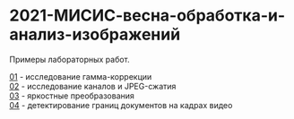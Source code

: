 # 2021-МИСИС-весна-обработка-и-анализ-изображений
Примеры лабораторных работ.

[01](prj.labs/lab01/lab01.report.md.in.txt) - исследование гамма-коррекции  
[02](prj.labs/lab02/lab02.report.md.in.txt) - исследование каналов и JPEG-сжатия    
[03](prj.labs/lab03/lab03.report.md.in.txt) - яркостные преобразования    
[04](prj.labs/lab04/lab04.report.md.in.txt) - детектирование границ документов на кадрах видео    